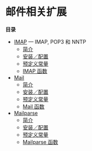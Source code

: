 邮件相关扩展
============

**目录**

-   [IMAP](/book/imap.html) — IMAP, POP3 和 NNTP
    -   [简介](/intro/imap.html)
    -   [安装／配置](/imap/setup.html)
    -   [预定义常量](/imap/constants.html)
    -   [IMAP 函数](/ref/imap.html)
-   [Mail](/book/mail.html)
    -   [简介](/intro/mail.html)
    -   [安装／配置](/mail/setup.html)
    -   [预定义常量](/mail/constants.html)
    -   [Mail 函数](/ref/mail.html)
-   [Mailparse](/book/mailparse.html)
    -   [简介](/intro/mailparse.html)
    -   [安装／配置](/mailparse/setup.html)
    -   [预定义常量](/mailparse/constants.html)
    -   [Mailparse 函数](/ref/mailparse.html)
